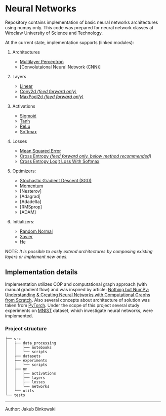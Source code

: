 # Neural Networks
Repository contains implementation of basic neural networks architectures using numpy only.
This code was prepared for neural network classes at Wroclaw University of Science and Technology. 

At the current state, implementation supports (linked modules):
1. Architectures
    - [Multilayer Perceptron](src/nn/networks/mlp.py)
    - [Convolutaional Neural Network (CNN)]
   
1. Layers
    - [Linear](src/nn/layers/linear.py)
    - [Conv2d *(feed forward only)*](src/nn/layers/conv2d.py)
    - [MaxPool2d *(feed forward only)*](src/nn/layers/maxpool2x2.py)
    
1. Activations
    - [Sigmoid](src/nn/activations/hidden_activations.py)
    - [Tanh](src/nn/activations/hidden_activations.py)
    - [ReLu](src/nn/activations/hidden_activations.py)
    - [Softmax](src/nn/activations/softmax.py)
    
    
1. Losses
    - [Mean Squared Error](src/nn/losses/mse.py)
    - [Cross Entropy *(feed forward only, below method recommended)*](src/nn/losses/cross_entropy.py)
    - [Cross Entropy Logit Loss With Softmax](src/nn/losses/cross_entropy.py)
    
1. Optimizers:
    - [Stochastic Gradient Descent (SGD)](src/nn/optimizers/sgd.py)
    - [Momentum](src/nn/optimizers/sgd.py)
    - [Nesterov]
    - [Adagrad]
    - [Adadelta]
    - [RMSprop]
    - [ADAM]
    
1. Initializers:
    - [Random Normal](src/nn/layers/initializers.py)
    - [Xavier](src/nn/layers/initializers.py)
    - [He](src/nn/layers/initializers.py)

NOTE:
*It is possible to easly extend architectures by composing existing layers or implement new ones.* 
## Implementation details 
Implementation utilizes OOP and computational graph approach (with manual gradient flow) 
and was inspired by article: 
[Nothing but NumPy: Understanding & Creating Neural Networks with Computational Graphs from Scratch](https://medium.com/towards-artificial-intelligence/nothing-but-numpy-understanding-creating-neural-networks-with-computational-graphs-from-scratch-6299901091b0).
Also several concepts about architecture of solution was taken from [PyTorch](https://github.com/pytorch/pytorch).
Under the scope of this project several study experiments  on 
[MNIST](http://yann.lecun.com/exdb/mnist/) dataset, which investigate neural networks, 
were implemented. 

### Project structure
```
├── src
│   ├── data_processing
│   │   ├── notebooks
│   │   └── scripts
│   ├── datasets
│   ├── experiments
│   │   └── scripts
│   ├── nn
│   │   ├── activations
│   │   ├── layers
│   │   ├── losses
│   │   └── networks
│   └── utils
└── tests
```
---
Author: Jakub Binkowski
